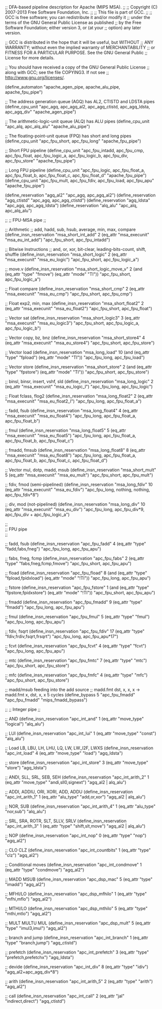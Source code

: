 ;; DFA-based pipeline description for Apache (MIPS MSA).
;;
;; Copyright (C) 2007-2013 Free Software Foundation, Inc.
;;
;; This file is part of GCC.
;;
;; GCC is free software; you can redistribute it and/or modify it
;; under the terms of the GNU General Public License as published
;; by the Free Software Foundation; either version 3, or (at your
;; option) any later version.

;; GCC is distributed in the hope that it will be useful, but WITHOUT
;; ANY WARRANTY; without even the implied warranty of MERCHANTABILITY
;; or FITNESS FOR A PARTICULAR PURPOSE.  See the GNU General Public
;; License for more details.

;; You should have received a copy of the GNU General Public License
;; along with GCC; see the file COPYING3.  If not see
;; <http://www.gnu.org/licenses/>.

(define_automaton "apache_agen_pipe, apache_alu_pipe, apache_fpu_pipe")

;; The address generation queue (AGQ) has AL2, CTISTD and LDSTA pipes
(define_cpu_unit "apc_agq, apc_agq_al2, apc_agq_ctistd, apc_agq_ldsta, apc_agq_div" "apache_agen_pipe")

;; The arithmetic-logic-unit queue (ALQ) has ALU pipes
(define_cpu_unit "apc_alq, apc_alq_alu" "apache_alu_pipe")

;; The floating-point-unit queue (FPQ) has short and long pipes
(define_cpu_unit "apc_fpu_short, apc_fpu_long" "apache_fpu_pipe")

;; Short FPU pipeline
(define_cpu_unit "apc_fpu_intadd, apc_fpu_cmp, apc_fpu_float, apc_fpu_logic_a, apc_fpu_logic_b, apc_fpu_div, apc_fpu_store" "apache_fpu_pipe")

;; Long FPU pipeline
(define_cpu_unit "apc_fpu_logic, apc_fpu_float_a, apc_fpu_float_b, apc_fpu_float_c, apc_fpu_float_d" "apache_fpu_pipe")
(define_cpu_unit "apc_fpu_mult, apc_fpu_fdiv, apc_fpu_load, apc_fpu_apu" "apache_fpu_pipe")

(define_reservation "agq_al2" "apc_agq, apc_agq_al2")
(define_reservation "agq_ctistd" "apc_agq, apc_agq_ctistd")
(define_reservation "agq_ldsta" "apc_agq, apc_agq_ldsta")
(define_reservation "alq_alu" "apc_alq, apc_alq_alu")

;;
;; FPU-MSA pipe
;;

;; Arithmetic
;; add, hadd, sub, hsub, average, min, max, compare
(define_insn_reservation "msa_short_int_add" 2
  (eq_attr "msa_execunit" "msa_eu_int_add")
  "apc_fpu_short, apc_fpu_intadd")

;; Bitwise Instructions
;; and, or, xor, bit-clear, leading-bits-count, shift, shuffle
(define_insn_reservation "msa_short_logic" 2
  (eq_attr "msa_execunit" "msa_eu_logic")
  "apc_fpu_short, apc_fpu_logic_a")

;; move.v
(define_insn_reservation "msa_short_logic_move_v" 2
  (and (eq_attr "type" "fmove")
    (eq_attr "mode" "TI"))
  "apc_fpu_short, apc_fpu_logic_a")

;; Float compare
(define_insn_reservation "msa_short_cmp" 2
  (eq_attr "msa_execunit" "msa_eu_cmp")
  "apc_fpu_short, apc_fpu_cmp")

;; Float exp2, min, max
(define_insn_reservation "msa_short_float2" 2
  (eq_attr "msa_execunit" "msa_eu_float2")
  "apc_fpu_short, apc_fpu_float")

;; Vector sat
(define_insn_reservation "msa_short_logic3" 3
  (eq_attr "msa_execunit" "msa_eu_logic3")
  "apc_fpu_short, apc_fpu_logic_a, apc_fpu_logic_b")
  
;; Vector copy, bz, bnz
(define_insn_reservation "msa_short_store4" 4
  (eq_attr "msa_execunit" "msa_eu_store4")
  "apc_fpu_short, apc_fpu_store")

;; Vector load
(define_insn_reservation "msa_long_load" 10
  (and (eq_attr "type" "fpload")
    (eq_attr "mode" "TI"))
  "apc_fpu_long, apc_fpu_load")

;; Vector store
(define_insn_reservation "msa_short_store" 2
  (and (eq_attr "type" "fpstore")
    (eq_attr "mode" "TI"))
  "apc_fpu_short, apc_fpu_store")

;; binsl, binsr, insert, vshf, sld
(define_insn_reservation "msa_long_logic" 2
  (eq_attr "msa_execunit" "msa_eu_logic_l")
  "apc_fpu_long, apc_fpu_logic")

;; Float fclass, flog2
(define_insn_reservation "msa_long_float2" 2
  (eq_attr "msa_execunit" "msa_eu_float2_l")
  "apc_fpu_long, apc_fpu_float_a")

;; fadd, fsub
(define_insn_reservation "msa_long_float4" 4
  (eq_attr "msa_execunit" "msa_eu_float4")
  "apc_fpu_long, apc_fpu_float_a, apc_fpu_float_b")

;; fmul
(define_insn_reservation "msa_long_float5" 5
  (eq_attr "msa_execunit" "msa_eu_float5")
  "apc_fpu_long, apc_fpu_float_a, apc_fpu_float_b, apc_fpu_float_c")
                         
;; fmadd, fmsub
(define_insn_reservation "msa_long_float8" 8
  (eq_attr "msa_execunit" "msa_eu_float8")
  "apc_fpu_long, apc_fpu_float_a, apc_fpu_float_b, apc_fpu_float_c, apc_fpu_float_d")
                         
;; Vector mul, dotp, madd, msub
(define_insn_reservation "msa_short_mult" 5
  (eq_attr "msa_execunit" "msa_eu_mult")
  "apc_fpu_short, apc_fpu_mult")

;; fdiv, fmod (semi-pipelined)
(define_insn_reservation "msa_long_fdiv" 10
  (eq_attr "msa_execunit" "msa_eu_fdiv")
  "apc_fpu_long, nothing, nothing, apc_fpu_fdiv*8")

;; div, mod (not-pipelined)
(define_insn_reservation "msa_long_div" 10
  (eq_attr "msa_execunit" "msa_eu_div")
  "apc_fpu_long, apc_fpu_div*9, apc_fpu_div + apc_fpu_logic_a")

;;   
;; FPU pipe  
;;   

;; fadd, fsub 
(define_insn_reservation "apc_fpu_fadd" 4
  (eq_attr "type" "fadd,fabs,fneg")
  "apc_fpu_long, apc_fpu_apu")

;; fabs, fneg, fcmp
(define_insn_reservation "apc_fpu_fabs" 2
  (eq_attr "type" "fabs,fneg,fcmp,fmove")
  "apc_fpu_short, apc_fpu_apu")

;; fload
(define_insn_reservation "apc_fpu_fload" 8
  (and (eq_attr "type" "fpload,fpidxload")
    (eq_attr "mode" "!TI"))
  "apc_fpu_long, apc_fpu_apu")

;; fstore
(define_insn_reservation "apc_fpu_fstore" 1
  (and (eq_attr "type" "fpstore,fpidxstore")
    (eq_attr "mode" "!TI"))
  "apc_fpu_short, apc_fpu_apu")

;; fmadd
(define_insn_reservation "apc_fpu_fmadd" 9
  (eq_attr "type" "fmadd")
  "apc_fpu_long, apc_fpu_apu")
  
;; fmul
(define_insn_reservation "apc_fpu_fmul" 5
  (eq_attr "type" "fmul")
  "apc_fpu_long, apc_fpu_apu")

;; fdiv, fsqrt
(define_insn_reservation "apc_fpu_fdiv" 17
  (eq_attr "type" "fdiv,frdiv,fsqrt,frsqrt")
  "apc_fpu_long, apc_fpu_apu*17")

;; fcvt
(define_insn_reservation "apc_fpu_fcvt" 4
  (eq_attr "type" "fcvt")
  "apc_fpu_long, apc_fpu_apu")
  
;; mtc
(define_insn_reservation "apc_fpu_fmtc" 7
  (eq_attr "type" "mtc")
  "apc_fpu_short, apc_fpu_store")

;; mfc
(define_insn_reservation "apc_fpu_fmfc" 4
  (eq_attr "type" "mfc")
  "apc_fpu_short, apc_fpu_store")

;; madd/msub feeding into the add source
;; madd.fmt dst, x, x, x -> madd.fmt x, dst, x, x   5 cycles
(define_bypass 5 "apc_fpu_fmadd" "apc_fpu_fmadd" "mips_fmadd_bypass")

;;
;; Integer pipe
;;

;; AND
(define_insn_reservation "apc_int_and" 1
  (eq_attr "move_type" "logical")
  "alq_alu")
  
;; LUI
(define_insn_reservation "apc_int_lui" 1
  (eq_attr "move_type" "const")
  "alq_alu")
  
;; Load LB, LBU, LH, LHU, LQ, LW, LW_I2F, LWXS
(define_insn_reservation "apc_int_load" 4
  (eq_attr "move_type" "load")
  "agq_ldsta")

;; store
(define_insn_reservation "apc_int_store" 3
  (eq_attr "move_type" "store")
  "agq_ldsta")

;; ANDI, SLL, SRL, SEB, SEH
(define_insn_reservation "apc_int_arith_2" 1
  (eq_attr "move_type" "andi,sll0,signext")
  "agq_al2 | alq_alu")
  
;; ADDI, ADDIU, ORI, XORI, ADD, ADDU
(define_insn_reservation "apc_int_arith_1" 1
  (eq_attr "alu_type" "add,or,xor")
  "agq_al2 | alq_alu")

;; NOR, SUB
(define_insn_reservation "apc_int_arith_4" 1
  (eq_attr "alu_type" "nor,sub")
  "alq_alu")

;; SRL, SRA, ROTR, SLT, SLLV, SRLV
(define_insn_reservation "apc_int_arith_3" 1
  (eq_attr "type" "shift,slt,move")
  "agq_al2 | alq_alu")
  
;; NOP
(define_insn_reservation "apc_int_nop" 0
  (eq_attr "type" "nop")
  "agq_al2")

;; CLO CLZ 
(define_insn_reservation "apc_int_countbits" 1
  (eq_attr "type" "clz")
  "agq_al2")

;; Conditional moves 
(define_insn_reservation "apc_int_condmove" 1
  (eq_attr "type" "condmove")
  "agq_al2")
  
;; MADD MSUB 
(define_insn_reservation "apc_dsp_mac" 5
  (eq_attr "type" "imadd")
  "agq_al2")

;; MFHI/LO
(define_insn_reservation "apc_dsp_mfhilo" 1
  (eq_attr "type" "mfhi,mflo")
  "agq_al2")

;; MTHI/LO
(define_insn_reservation "apc_dsp_mthilo" 5
  (eq_attr "type" "mthi,mtlo")
  "agq_al2")

;; MULT MULTU MUL
(define_insn_reservation "apc_dsp_mult" 5
  (eq_attr "type" "imul3,imul")
  "agq_al2")

;; branch and jump
(define_insn_reservation "apc_int_branch" 1
  (eq_attr "type" "branch,jump")
  "agq_ctistd")

;; prefetch
(define_insn_reservation "apc_int_prefetch" 3
  (eq_attr "type" "prefetch,prefetchx")
  "agq_ldsta")

;; devide
(define_insn_reservation "apc_int_div" 8
  (eq_attr "type" "idiv")
  "agq_al2+apc_agq_div*8")
  
;; arith
(define_insn_reservation "apc_int_arith_5" 2
  (eq_attr "type" "arith")
  "agq_al2")

;; call
(define_insn_reservation "apc_int_call" 2
  (eq_attr "jal" "indirect,direct")
  "agq_ctistd")

